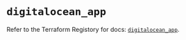 # `digitalocean_app`

Refer to the Terraform Registory for docs: [`digitalocean_app`](https://registry.terraform.io/providers/digitalocean/digitalocean/2.34.1/docs/resources/app).
